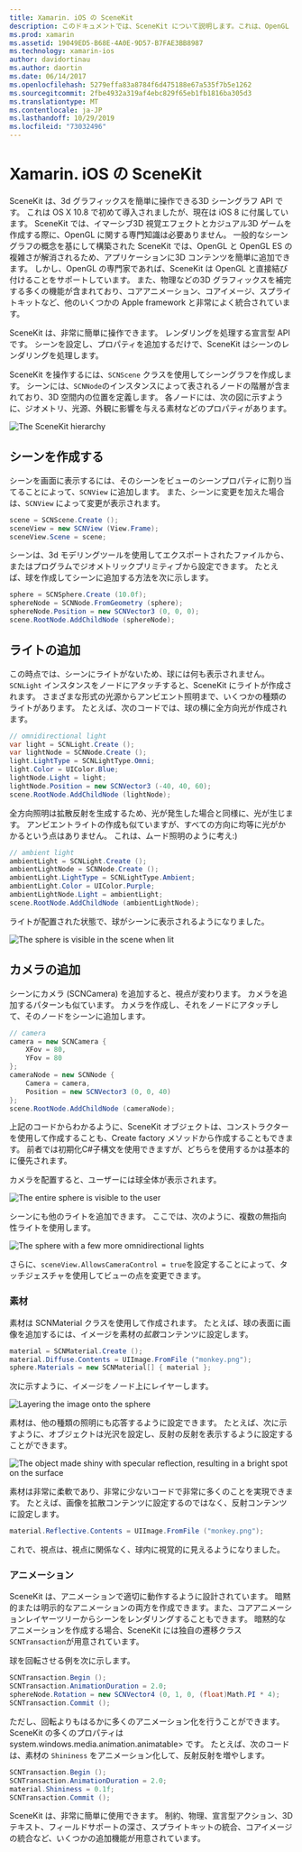```yaml
---
title: Xamarin. iOS の SceneKit
description: このドキュメントでは、SceneKit について説明します。これは、OpenGL の複雑さを解消することで3D グラフィックスの操作を簡略化する3D シーングラフ API です。
ms.prod: xamarin
ms.assetid: 19049ED5-B68E-4A0E-9D57-B7FAE3BB8987
ms.technology: xamarin-ios
author: davidortinau
ms.author: daortin
ms.date: 06/14/2017
ms.openlocfilehash: 5279effa83a8784f6d475188e67a535f7b5e1262
ms.sourcegitcommit: 2fbe4932a319af4ebc829f65eb1fb1816ba305d3
ms.translationtype: MT
ms.contentlocale: ja-JP
ms.lasthandoff: 10/29/2019
ms.locfileid: "73032496"
---
```

# <a name="scenekit-in-xamarinios"></a>Xamarin. iOS の SceneKit

SceneKit は、3d グラフィックスを簡単に操作できる3D シーングラフ API です。 これは OS X 10.8 で初めて導入されましたが、現在は iOS 8 に付属しています。 SceneKit では、イマーシブ3D 視覚エフェクトとカジュアル3D ゲームを作成する際に、OpenGL に関する専門知識は必要ありません。 一般的なシーングラフの概念を基にして構築された SceneKit では、OpenGL と OpenGL ES の複雑さが解消されるため、アプリケーションに3D コンテンツを簡単に追加できます。 しかし、OpenGL の専門家であれば、SceneKit は OpenGL と直接結び付けることをサポートしています。 また、物理などの3D グラフィックスを補完する多くの機能が含まれており、コアアニメーション、コアイメージ、スプライトキットなど、他のいくつかの Apple framework と非常によく統合されています。

SceneKit は、非常に簡単に操作できます。 レンダリングを処理する宣言型 API です。 シーンを設定し、プロパティを追加するだけで、SceneKit はシーンのレンダリングを処理します。

SceneKit を操作するには、`SCNScene` クラスを使用してシーングラフを作成します。 シーンには、`SCNNode`のインスタンスによって表されるノードの階層が含まれており、3D 空間内の位置を定義します。 各ノードには、次の図に示すように、ジオメトリ、光源、外観に影響を与える素材などのプロパティがあります。

![](scenekit-images/image7.png "The SceneKit hierarchy")

## <a name="create-a-scene"></a>シーンを作成する

シーンを画面に表示するには、そのシーンをビューのシーンプロパティに割り当てることによって、`SCNView` に追加します。 また、シーンに変更を加えた場合は、`SCNView` によって変更が表示されます。

```csharp
scene = SCNScene.Create ();
sceneView = new SCNView (View.Frame);
sceneView.Scene = scene;
```

シーンは、3d モデリングツールを使用してエクスポートされたファイルから、またはプログラムでジオメトリックプリミティブから設定できます。 たとえば、球を作成してシーンに追加する方法を次に示します。

```csharp
sphere = SCNSphere.Create (10.0f);
sphereNode = SCNNode.FromGeometry (sphere);
sphereNode.Position = new SCNVector3 (0, 0, 0);
scene.RootNode.AddChildNode (sphereNode);
```

## <a name="adding-light"></a>ライトの追加

この時点では、シーンにライトがないため、球には何も表示されません。 `SCNLight` インスタンスをノードにアタッチすると、SceneKit にライトが作成されます。 さまざまな形式の光源からアンビエント照明まで、いくつかの種類のライトがあります。 たとえば、次のコードでは、球の横に全方向光が作成されます。

```csharp
// omnidirectional light
var light = SCNLight.Create ();
var lightNode = SCNNode.Create ();
light.LightType = SCNLightType.Omni;
light.Color = UIColor.Blue;
lightNode.Light = light;
lightNode.Position = new SCNVector3 (-40, 40, 60);
scene.RootNode.AddChildNode (lightNode);
```

全方向照明は拡散反射を生成するため、光が発生した場合と同様に、光が生じます。 アンビエントライトの作成も似ていますが、すべての方向に均等に光がかかるという点はありません。 これは、ムード照明のように考え:)

```csharp
// ambient light
ambientLight = SCNLight.Create ();
ambientLightNode = SCNNode.Create ();
ambientLight.LightType = SCNLightType.Ambient;
ambientLight.Color = UIColor.Purple;
ambientLightNode.Light = ambientLight;
scene.RootNode.AddChildNode (ambientLightNode);
```

ライトが配置された状態で、球がシーンに表示されるようになりました。

![](scenekit-images/image8.png "The sphere is visible in the scene when lit")

## <a name="adding-a-camera"></a>カメラの追加

シーンにカメラ (SCNCamera) を追加すると、視点が変わります。 カメラを追加するパターンも似ています。 カメラを作成し、それをノードにアタッチして、そのノードをシーンに追加します。

```csharp
// camera
camera = new SCNCamera {
    XFov = 80,
    YFov = 80
};
cameraNode = new SCNNode {
    Camera = camera,
    Position = new SCNVector3 (0, 0, 40)
};
scene.RootNode.AddChildNode (cameraNode);
```

上記のコードからわかるように、SceneKit オブジェクトは、コンストラクターを使用して作成することも、Create factory メソッドから作成することもできます。 前者では初期化C#子構文を使用できますが、どちらを使用するかは基本的に優先されます。

カメラを配置すると、ユーザーには球全体が表示されます。

![](scenekit-images/image9.png "The entire sphere is visible to the user")

シーンにも他のライトを追加できます。 ここでは、次のように、複数の無指向性ライトを使用します。

![](scenekit-images/image10.png "The sphere with a few more omnidirectional lights")

さらに、`sceneView.AllowsCameraControl = true`を設定することによって、タッチジェスチャを使用してビューの点を変更できます。

### <a name="materials"></a>素材

素材は SCNMaterial クラスを使用して作成されます。 たとえば、球の表面に画像を追加するには、イメージを素材の*拡散*コンテンツに設定します。

```csharp
material = SCNMaterial.Create ();
material.Diffuse.Contents = UIImage.FromFile ("monkey.png");
sphere.Materials = new SCNMaterial[] { material };
```

次に示すように、イメージをノード上にレイヤーします。

![](scenekit-images/image11.png "Layering the image onto the sphere")

素材は、他の種類の照明にも応答するように設定できます。 たとえば、次に示すように、オブジェクトは光沢を設定し、反射の反射を表示するように設定することができます。

![](scenekit-images/image12.png "The object made shiny with specular reflection, resulting in a bright spot on the surface")

素材は非常に柔軟であり、非常に少ないコードで非常に多くのことを実現できます。 たとえば、画像を拡散コンテンツに設定するのではなく、反射コンテンツに設定します。

```csharp
material.Reflective.Contents = UIImage.FromFile ("monkey.png");
```

これで、視点は、視点に関係なく、球内に視覚的に見えるようになりました。

### <a name="animation"></a>アニメーション

SceneKit は、アニメーションで適切に動作するように設計されています。 暗黙的または明示的なアニメーションの両方を作成できます。また、コアアニメーションレイヤーツリーからシーンをレンダリングすることもできます。 暗黙的なアニメーションを作成する場合、SceneKit には独自の遷移クラス `SCNTransaction`が用意されています。

球を回転させる例を次に示します。

```csharp
SCNTransaction.Begin ();
SCNTransaction.AnimationDuration = 2.0;
sphereNode.Rotation = new SCNVector4 (0, 1, 0, (float)Math.PI * 4);
SCNTransaction.Commit ();
```

ただし、回転よりもはるかに多くのアニメーション化を行うことができます。 SceneKit の多くのプロパティは system.windows.media.animation.animatable> です。 たとえば、次のコードは、素材の `Shininess` をアニメーション化して、反射反射を増やします。

```csharp
SCNTransaction.Begin ();
SCNTransaction.AnimationDuration = 2.0;
material.Shininess = 0.1f;
SCNTransaction.Commit ();
```

SceneKit は、非常に簡単に使用できます。 制約、物理、宣言型アクション、3D テキスト、フィールドサポートの深さ、スプライトキットの統合、コアイメージの統合など、いくつかの追加機能が用意されています。
